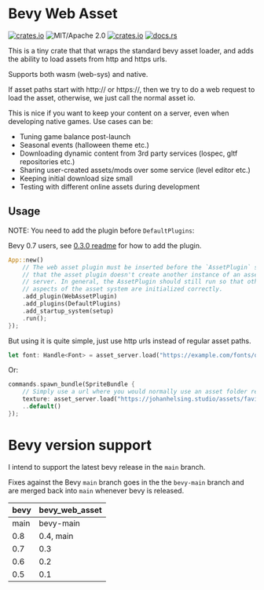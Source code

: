 # Bevy Web Asset

[![crates.io](https://img.shields.io/crates/v/bevy_web_asset.svg)](https://crates.io/crates/bevy_web_asset)
![MIT/Apache 2.0](https://img.shields.io/badge/license-MIT%2FApache-blue.svg)
[![crates.io](https://img.shields.io/crates/d/bevy_web_asset.svg)](https://crates.io/crates/bevy_web_asset)
[![docs.rs](https://img.shields.io/docsrs/bevy_web_asset)](https://docs.rs/bevy_web_asset)

This is a tiny crate that that wraps the standard bevy asset loader, and adds
the ability to load assets from http and https urls.

Supports both wasm (web-sys) and native.

If asset paths start with http:// or https://, then we try to do a web request
to load the asset, otherwise, we just call the normal asset io.

This is nice if you want to keep your content on a server, even when developing
native games. Use cases can be:

- Tuning game balance post-launch
- Seasonal events (halloween theme etc.)
- Downloading dynamic content from 3rd party services (lospec, gltf repositories etc.)
- Sharing user-created assets/mods over some service (level editor etc.)
- Keeping initial download size small
- Testing with different online assets during development

## Usage

NOTE: You need to add the plugin before `DefaultPlugins`:

Bevy 0.7 users, see [0.3.0 readme](https://github.com/johanhelsing/bevy_web_asset/tree/v0.3.0) for how to add the plugin.

```rust
App::new()
    // The web asset plugin must be inserted before the `AssetPlugin` so
    // that the asset plugin doesn't create another instance of an asset
    // server. In general, the AssetPlugin should still run so that other
    // aspects of the asset system are initialized correctly.
    .add_plugin(WebAssetPlugin)
    .add_plugins(DefaultPlugins)
    .add_startup_system(setup)
    .run();
});
```

But using it is quite simple, just use http urls instead of regular asset paths.

```rust
let font: Handle<Font> = asset_server.load("https://example.com/fonts/quicksand-light.ttf");
```

Or:

```rust
commands.spawn_bundle(SpriteBundle {
    // Simply use a url where you would normally use an asset folder relative path
    texture: asset_server.load("https://johanhelsing.studio/assets/favicon.png"),
    ..default()
});
```

# Bevy version support

I intend to support the latest bevy release in the `main` branch.

Fixes against the Bevy `main` branch goes in the the `bevy-main` branch and are
merged back into `main` whenever bevy is released.

|bevy|bevy_web_asset|
|---|---|
|main|bevy-main|
|0.8|0.4, main|
|0.7|0.3|
|0.6|0.2|
|0.5|0.1|
